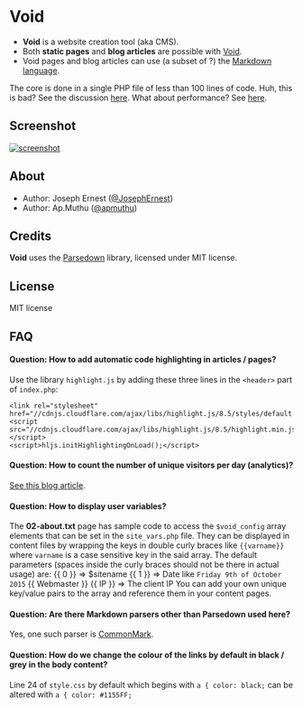 Void
====

* **Void** is a website creation tool (aka CMS).
* Both **static pages** and **blog articles** are possible with [Void](http://www.thisisvoid.org/).
* Void pages and blog articles can use (a subset of ?) the [Markdown language](https://guides.github.com/features/mastering-markdown/).

The core is done in a single PHP file of less than 100 lines of code. Huh, this is bad? See the discussion [here](http://thisisvoid.org/article/03).
What about performance? See [here](http://thisisvoid.org/article/05-perf).

Screenshot
----

[![screenshot](https://cloud.githubusercontent.com/assets/2995044/25306550/0b8d5c20-27ad-11e7-818a-aefd1897eca3.png)](http://www.thisisvoid.org/demo/)

About
----

* Author: Joseph Ernest ([@JosephErnest](http:/twitter.com/JosephErnest))
* Author: Ap.Muthu ([@apmuthu](http://www.gnuacademy.org))

Credits
----

**Void** uses the [Parsedown](http://github.com/erusev/parsedown) library, licensed under MIT license.

License
----
MIT license

FAQ
----

#### Question: How to add automatic code highlighting in articles / pages?

Use the library `highlight.js` by adding these three lines in the `<header>` part of `index.php`:

    <link rel="stylesheet" href="//cdnjs.cloudflare.com/ajax/libs/highlight.js/8.5/styles/default.min.css">
    <script src="//cdnjs.cloudflare.com/ajax/libs/highlight.js/8.5/highlight.min.js"></script>
    <script>hljs.initHighlightingOnLoad();</script>

#### Question: How to count the number of unique visitors per day (analytics)?

[See this blog article](http://www.thisisvoid.org/article/simpleanalytics).

#### Question: How to display user variables?

The **02-about.txt** page has sample code to access the `$void_config` array elements that can be set in the `site_vars.php` file.
They can be displayed in content files by wrapping the keys in double curly braces like `{{varname}}` where `varname` is a case sensitive key in the said array.
The default parameters (spaces inside the curly braces should not be there in actual usage) are:
{{ 0 }} => $sitename
{{ 1 }} => Date like `Friday 9th of October 2015`
{{ Webmaster }}
{{ IP }} => The client IP
You can add your own unique key/value pairs to the array and reference them in your content pages.

#### Question: Are there Markdown parsers other than Parsedown used here?

Yes, one such parser is [CommonMark](https://github.com/jgm/CommonMark).

#### Question: How do we change the colour of the links by default in black / grey in the body content?

Line 24 of `style.css` by default which begins with `a { color: black;` can be altered with `a { color: #1155FF;`
